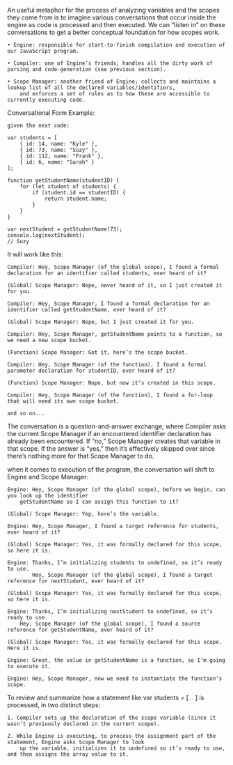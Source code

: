 An useful metaphor for the process of analyzing variables and the scopes they come from is to imagine various
conversations that occur inside the engine as code is processed and then executed. We can “listen in” on these 
conversations to get a better conceptual foundation for how scopes work.

    • Engine: responsible for start-to-finish compilation and execution of our JavaScript program.

    • Compiler: one of Engine’s friends; handles all the dirty work of parsing and code-generation (see previous section).

    • Scope Manager: another friend of Engine; collects and maintains a lookup list of all the declared variables/identifiers, 
        and enforces a set of rules as to how these are accessible to currently executing code.


Conversational Form Example:

    given the next code:

    var students = [
        { id: 14, name: "Kyle" },
        { id: 73, name: "Suzy" },
        { id: 112, name: "Frank" },
        { id: 6, name: "Sarah" }
    ];
    
    function getStudentName(studentID) {
        for (let student of students) {
            if (student.id == studentID) {
                return student.name;
            }
        }
    }

    var nextStudent = getStudentName(73);
    console.log(nextStudent);
    // Suzy


  It will work like this:

    Compiler: Hey, Scope Manager (of the global scope), I found a formal declaration for an identifier called students, ever heard of it?
    
    (Global) Scope Manager: Nope, never heard of it, so I just created it for you.

    Compiler: Hey, Scope Manager, I found a formal declaration for an identifier called getStudentName, ever heard of it?

    (Global) Scope Manager: Nope, but I just created it for you.

    Compiler: Hey, Scope Manager, getStudentName points to a function, so we need a new scope bucket.

    (Function) Scope Manager: Got it, here’s the scope bucket.

    Compiler: Hey, Scope Manager (of the function), I found a formal parameter declaration for studentID, ever heard of it?

    (Function) Scope Manager: Nope, but now it’s created in this scope.
    
    Compiler: Hey, Scope Manager (of the function), I found a for-loop that will need its own scope bucket.

    and so on...


The conversation is a question-and-answer exchange, where Compiler asks the current Scope Manager if an encountered
identifier declaration has already been encountered. If “no,” Scope Manager creates that variable in that scope. If the
answer is “yes,” then it’s effectively skipped over since there’s nothing more for that Scope Manager to do.



when it comes to execution of the program, the conversation will shift to Engine and Scope Manager:


    Engine: Hey, Scope Manager (of the global scope), before we begin, can you look up the identifier
        getStudentName so I can assign this function to it?

    (Global) Scope Manager: Yep, here’s the variable. 

    Engine: Hey, Scope Manager, I found a target reference for students, ever heard of it?

    (Global) Scope Manager: Yes, it was formally declared for this scope, so here it is.

    Engine: Thanks, I’m initializing students to undefined, so it’s ready to use.
            Hey, Scope Manager (of the global scope), I found a target reference for nextStudent, ever heard of it?

    (Global) Scope Manager: Yes, it was formally declared for this scope, so here it is.

    Engine: Thanks, I’m initializing nextStudent to undefined, so it’s ready to use.
        Hey, Scope Manager (of the global scope), I found a source reference for getStudentName, ever heard of it?

    (Global) Scope Manager: Yes, it was formally declared for this scope. Here it is.

    Engine: Great, the value in getStudentName is a function, so I’m going to execute it.

    Engine: Hey, Scope Manager, now we need to instantiate the function’s scope.


To review and summarize how a statement like var students = [ .. ] is processed, in two distinct steps:

    1. Compiler sets up the declaration of the scope variable (since it wasn’t previously declared in the current scope).

    2. While Engine is executing, to process the assignment part of the statement, Engine asks Scope Manager to look
        up the variable, initializes it to undefined so it’s ready to use, and then assigns the array value to it.
